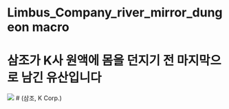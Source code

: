 # Limbus_Company_river_mirror_dungeon macro
# 삼조가 K사 원액에 몸을 던지기 전 마지막으로 남긴 유산입니다
<img src="C:\Users\mathn\Desktop\limbus_company_macro\Limbus_Company_river_mirror_dungeon macro">
# (삼조, K Corp.)
